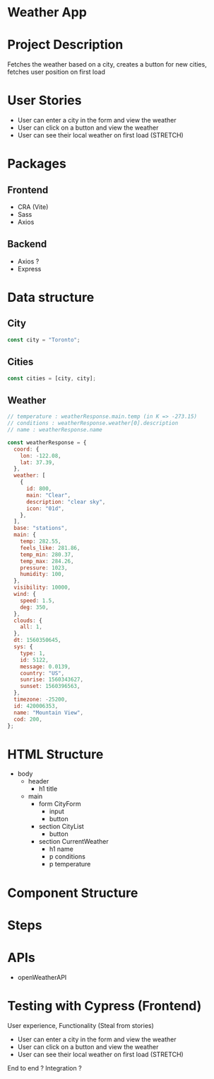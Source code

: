 # Weather App

# Project Description

Fetches the weather based on a city, creates a button for new cities, fetches user position on first load

# User Stories

- User can enter a city in the form and view the weather
- User can click on a button and view the weather
- User can see their local weather on first load (STRETCH)

# Packages

## Frontend

- CRA (Vite)
- Sass
- Axios

## Backend

- Axios ?
- Express

# Data structure

## City

```jsx
const city = "Toronto";
```

## Cities

```jsx
const cities = [city, city];
```

## Weather

```jsx
// temperature : weatherResponse.main.temp (in K => -273.15)
// conditions : weatherResponse.weather[0].description
// name : weatherResponse.name

const weatherResponse = {
  coord: {
    lon: -122.08,
    lat: 37.39,
  },
  weather: [
    {
      id: 800,
      main: "Clear",
      description: "clear sky",
      icon: "01d",
    },
  ],
  base: "stations",
  main: {
    temp: 282.55,
    feels_like: 281.86,
    temp_min: 280.37,
    temp_max: 284.26,
    pressure: 1023,
    humidity: 100,
  },
  visibility: 10000,
  wind: {
    speed: 1.5,
    deg: 350,
  },
  clouds: {
    all: 1,
  },
  dt: 1560350645,
  sys: {
    type: 1,
    id: 5122,
    message: 0.0139,
    country: "US",
    sunrise: 1560343627,
    sunset: 1560396563,
  },
  timezone: -25200,
  id: 420006353,
  name: "Mountain View",
  cod: 200,
};
```

# HTML Structure

- body
  - header
    - h1 title
  - main
    - form CityForm
      - input
      - button
    - section CityList
      - button
    - section CurrentWeather
      - h1 name
      - p conditions
      - p temperature

# Component Structure

# Steps

# APIs

- openWeatherAPI

# Testing with Cypress (Frontend)

User experience, Functionality (Steal from stories)

- User can enter a city in the form and view the weather
- User can click on a button and view the weather
- User can see their local weather on first load (STRETCH)

End to end ? Integration ?
